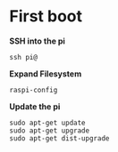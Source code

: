 # First boot

**SSH into the pi**

    ssh pi@

**Expand Filesystem**

    raspi-config

**Update the pi**

    sudo apt-get update
    sudo apt-get upgrade
    sudo apt-get dist-upgrade